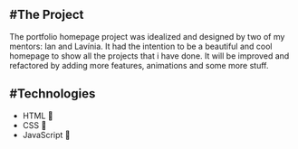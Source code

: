 #The Project
---
The portfolio homepage project was idealized and designed by two of my mentors: Ian and Lavínia.
It had the intention to be a beautiful and cool homepage to show all the projects that i have done. It will be improved and refactored by adding more features, animations and some more stuff.

#Technologies
---
 - HTML 📙
 - CSS 📘
 - JavaScript 📒

